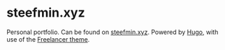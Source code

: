 # steefmin.xyz
Personal portfolio. Can be found on [steefmin.xyz](https://www.steefmin.xyz). Powered by [Hugo](https://gohugo.io), with use of the [Freelancer theme](https://github.com/digitalcraftsman/hugo-freelancer-theme).
